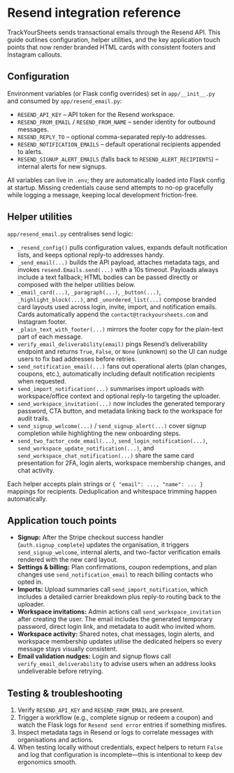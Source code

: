 # Resend integration reference

TrackYourSheets sends transactional emails through the Resend API. This guide outlines configuration, helper utilities, and the key application touch points that now render branded HTML cards with consistent footers and Instagram callouts.

## Configuration

Environment variables (or Flask config overrides) set in `app/__init__.py` and consumed by `app/resend_email.py`:

- `RESEND_API_KEY` – API token for the Resend workspace.
- `RESEND_FROM_EMAIL` / `RESEND_FROM_NAME` – sender identity for outbound messages.
- `RESEND_REPLY_TO` – optional comma-separated reply-to addresses.
- `RESEND_NOTIFICATION_EMAILS` – default operational recipients appended to alerts.
- `RESEND_SIGNUP_ALERT_EMAILS` (falls back to `RESEND_ALERT_RECIPIENTS`) – internal alerts for new signups.

All variables can live in `.env`; they are automatically loaded into Flask config at startup. Missing credentials cause send attempts to no-op gracefully while logging a message, keeping local development friction-free.

## Helper utilities

`app/resend_email.py` centralises send logic:

- `_resend_config()` pulls configuration values, expands default notification lists, and keeps optional reply-to addresses handy.
- `_send_email(...)` builds the API payload, attaches metadata tags, and invokes `resend.Emails.send(...)` with a 10s timeout. Payloads always include a text fallback; HTML bodies can be passed directly or composed with the helper utilities below.
- `_email_card(...)`, `_paragraph(...)`, `_button(...)`, `_highlight_block(...)`, and `_unordered_list(...)` compose branded card layouts used across login, invite, import, and notification emails. Cards automatically append the `contact@trackyoursheets.com` and Instagram footer.
- `_plain_text_with_footer(...)` mirrors the footer copy for the plain-text part of each message.
- `verify_email_deliverability(email)` pings Resend’s deliverability endpoint and returns `True`, `False`, or `None` (unknown) so the UI can nudge users to fix bad addresses before retries.
- `send_notification_email(...)` fans out operational alerts (plan changes, coupons, etc.), automatically including default notification recipients when requested.
- `send_import_notification(...)` summarises import uploads with workspace/office context and optional reply-to targeting the uploader.
- `send_workspace_invitation(...)` now includes the generated temporary password, CTA button, and metadata linking back to the workspace for audit trails.
- `send_signup_welcome(...)` / `send_signup_alert(...)` cover signup completion while highlighting the new onboarding steps.
- `send_two_factor_code_email(...)`, `send_login_notification(...)`, `send_workspace_update_notification(...)`, and `send_workspace_chat_notification(...)` share the same card presentation for 2FA, login alerts, workspace membership changes, and chat activity.

Each helper accepts plain strings or `{ "email": ..., "name": ... }` mappings for recipients. Deduplication and whitespace trimming happen automatically.

## Application touch points

- **Signup:** After the Stripe checkout success handler (`auth.signup_complete`) updates the organisation, it triggers `send_signup_welcome`, internal alerts, and two-factor verification emails rendered with the new card layout.
- **Settings & billing:** Plan confirmations, coupon redemptions, and plan changes use `send_notification_email` to reach billing contacts who opted in.
- **Imports:** Upload summaries call `send_import_notification`, which includes a detailed carrier breakdown plus reply-to routing back to the uploader.
- **Workspace invitations:** Admin actions call `send_workspace_invitation` after creating the user. The email includes the generated temporary password, direct login link, and metadata to audit who invited whom.
- **Workspace activity:** Shared notes, chat messages, login alerts, and workspace membership updates utilise the dedicated helpers so every message stays visually consistent.
- **Email validation nudges:** Login and signup flows call `verify_email_deliverability` to advise users when an address looks undeliverable before retrying.

## Testing & troubleshooting

1. Verify `RESEND_API_KEY` and `RESEND_FROM_EMAIL` are present.
2. Trigger a workflow (e.g., complete signup or redeem a coupon) and watch the Flask logs for `Resend send error` entries if something misfires.
3. Inspect metadata tags in Resend or logs to correlate messages with organisations and actions.
4. When testing locally without credentials, expect helpers to return `False` and log that configuration is incomplete—this is intentional to keep dev ergonomics smooth.
